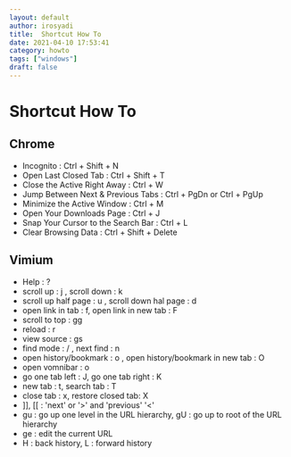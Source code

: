 ```yaml
---
layout: default
author: irosyadi
title:  Shortcut How To
date: 2021-04-10 17:53:41
category: howto
tags: ["windows"]
draft: false
---
```


# Shortcut How To

## Chrome
- Incognito : Ctrl + Shift + N
- Open Last Closed Tab : Ctrl + Shift + T
- Close the Active Right Away : Ctrl + W
- Jump Between Next & Previous Tabs : Ctrl + PgDn or Ctrl + PgUp
- Minimize the Active Window : Ctrl + M
- Open Your Downloads Page : Ctrl + J
- Snap Your Cursor to the Search Bar : Ctrl + L
- Clear Browsing Data : Ctrl + Shift + Delete

## Vimium
- Help : ?
- scroll up : j , scroll down : k
- scroll up half page : u , scroll down hal page : d
- open link in tab : f, open link in new tab : F
- scroll to top : gg
- reload : r
- view source : gs
- find mode : / , next find : n
- open history/bookmark : o , open history/bookmark in new tab : O
- open vomnibar : o
- go one tab left : J,  go one tab right : K
- new tab : t, search tab : T
- close tab : x, restore closed tab: X
- ]], [[  : 'next' or '>' and 'previous' '<'
- gu : go up one level in the URL hierarchy, gU : go up to root of the URL hierarchy
- ge : edit the current URL
- H : back history, L : forward history